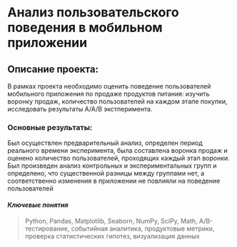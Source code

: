 # Анализ пользовательского поведения в мобильном приложении

## Описание проекта: 
В рамках проекта необходимо оценить поведение пользователей мобильного приложения по продаже продуктов питания: изучить воронку продаж, количество пользователей на каждом этапе покупки, исследовать результаты А/А/В экстперимента. 

### Основные результаты:
Был осуществлен предварительный анализ, определен период реального времени эксперимента, была составлена воронка продаж и оценено количество пользователей, проходящих каждый этап воронки. Был произведен анализ контрольных и экспериментальных групп и определено, что существенной разницы между группами нет, а соответственно изменения в приложении не повлияли на поведение пользователей

#### _Ключевые понятия_
> Python, Pandas, Matplotlib, Seaborn, NumPy, SciPy, Math, A/B-тестирование, событийная аналитика, продуктовые метрики, проверка статистических гипотез, визуализация данных